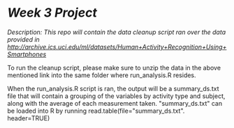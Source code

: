 # _Week 3 Project_

_Description: This repo will contain the data cleanup script ran over the data provided in http://archive.ics.uci.edu/ml/datasets/Human+Activity+Recognition+Using+Smartphones_

To run the cleanup script, please make sure to unzip the data in the above mentioned link into the same folder where run_analysis.R resides.

When the run_analysis.R script is ran, the output will be a summary_ds.txt file that will contain a grouping of the variables by activity type and subject, along with the average of each measurement taken. "summary_ds.txt" can be loaded into R by running read.table(file="summary_ds.txt". header=TRUE)
